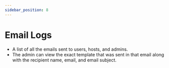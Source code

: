 ```yaml
---
sidebar_position: 8
---
```


# Email Logs

- A list of all the emails sent to users, hosts, and admins.
- The admin can view the exact template that was sent in that email along with the recipient name, email, and email subject.
